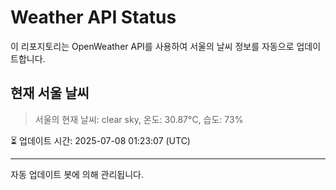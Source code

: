 
# Weather API Status

이 리포지토리는 OpenWeather API를 사용하여 서울의 날씨 정보를 자동으로 업데이트합니다.

## 현재 서울 날씨
> 서울의 현재 날씨: clear sky, 온도: 30.87°C, 습도: 73%

⏳ 업데이트 시간: 2025-07-08 01:23:07 (UTC)

---
자동 업데이트 봇에 의해 관리됩니다.
